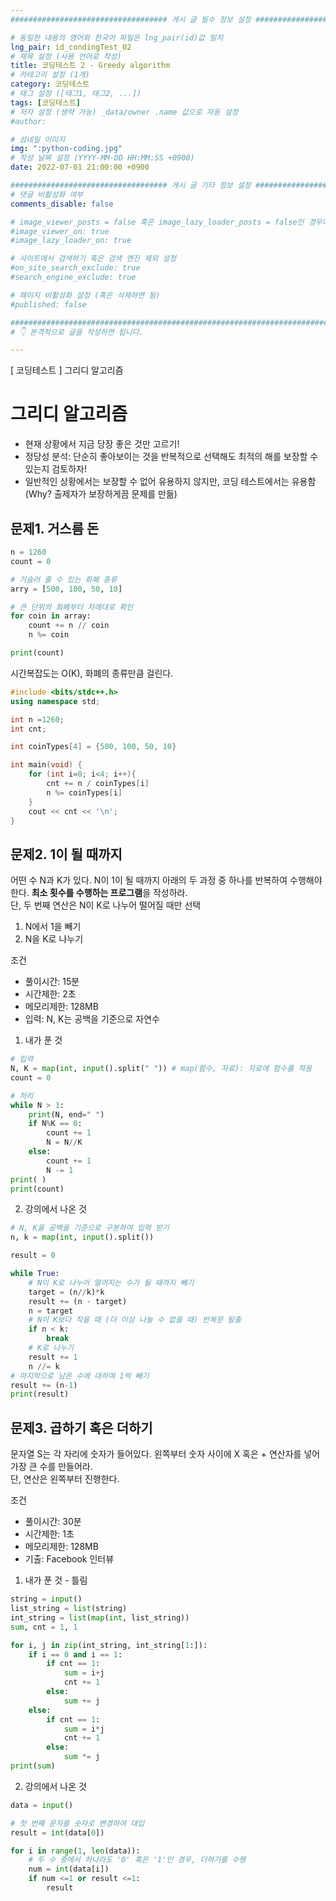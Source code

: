 ```yaml
---
################################### 게시 글 필수 정보 설정 ###################################

# 동일한 내용의 영어와 한국어 파일은 lng_pair(id)값 일치
lng_pair: id_condingTest_02
# 제목 설정 (사용 언어로 작성)
title: 코딩테스트 2 - Greedy algorithm
# 카테고리 설정 (1개)
category: 코딩테스트 
# 태그 설정 ([태그1, 태그2, ...])
tags: [코딩테스트] 
# 저자 설정 (생략 가능) _data/owner .name 값으로 자동 설정
#author: 

# 섬네일 이미지
img: ":python-coding.jpg" 
# 작성 날짜 설정 (YYYY-MM-DD HH:MM:SS +0900)
date: 2022-07-01 21:00:00 +0900

################################### 게시 글 기타 정보 설정 ###################################
# 댓글 비활성화 여부
comments_disable: false

# image_viewer_posts = false 혹은 image_lazy_loader_posts = false인 경우에만 사용
#image_viewer_on: true
#image_lazy_loader_on: true

# 사이트에서 검색하기 혹은 검색 엔진 제외 설정 
#on_site_search_exclude: true
#search_engine_exclude: true

# 페이지 비활성화 설정 (혹은 삭제하면 됨)
#published: false

##########################################################################################
# 👇 본격적으로 글을 작성하면 됩니다. 

---
```

<!-- outline-start -->
[ 코딩테스트 ] 그리디 알고리즘

<!-- outline-end -->
# 그리디 알고리즘
* 현재 상황에서 지금 당장 좋은 것만 고르기!
* 정당성 분석: 단순히 좋아보이는 것을 반복적으로 선택해도 최적의 해를 보장할 수 있는지 검토하자!
* 일반적인 상황에서는 보장할 수 없어 유용하지 않지만, 코딩 테스트에서는 유용함 (Why? 출제자가 보장하게끔 문제를 만듦)

## 문제1. 거스름 돈 
~~~python
n = 1260
count = 0

# 거슬러 줄 수 있는 화폐 종류
arry = [500, 100, 50, 10]

# 큰 단위의 화폐부터 차례대로 확인
for coin in array:
    count += n // coin
    n %= coin

print(count)
~~~

시간복잡도는 O(K), 화폐의 종류만큼 걸린다.

~~~c++
#include <bits/stdc++.h>
using namespace std;

int n =1260;
int cnt;

int coinTypes[4] = {500, 100, 50, 10}

int main(void) {
    for (int i=0; i<4; i++){
        cnt += n / coinTypes[i]
        n %= coinTypes[i]
    }
    cout << cnt << '\n';
}
~~~

## 문제2. 1이 될 때까지
어떤 수 N과 K가 있다. N이 1이 될 때까지 아래의 두 과정 중 하나를 반복하여 수행해야 한다. **최소 횟수를 수행하는 프로그램**을 작성하라.<br>
단, 두 번째 연산은 N이 K로 나누어 떨어질 때만 선택<br>
1. N에서 1을 빼기
2. N을 K로 나누기

조건<br>
* 풀이시간: 15분
* 시간제한: 2초
* 메모리제한: 128MB
* 입력: N, K는 공백을 기준으로 자연수

1. 내가 푼 것
~~~python
# 입력
N, K = map(int, input().split(" ")) # map(함수, 자료): 자료에 함수를 적용
count = 0

# 처리
while N > 1:
    print(N, end=" ")
    if N%K == 0:
        count += 1
        N = N//K
    else: 
        count += 1
        N -= 1
print( )
print(count)
~~~

2. 강의에서 나온 것
~~~python
# N, K을 공백을 기준으로 구분하여 입력 받기
n, k = map(int, input().split())

result = 0

while True:
    # N이 K로 나누어 떨어지는 수가 될 때까지 빼기
    target = (n//k)*k
    result += (n - target)
    n = target
    # N이 K보다 작을 때 (더 이상 나눌 수 없을 때) 반복문 탈출
    if n < k:
        break
    # K로 나누기
    result += 1
    n //= k
# 마지막으로 남은 수에 대하여 1씩 빼기
result += (n-1)
print(result)
~~~

## 문제3. 곱하기 혹은 더하기
문자열 S는 각 자리에 숫자가 들어있다. 왼쪽부터 숫자 사이에 X 혹은 + 연산자를 넣어 가장 큰 수를 만들어라. <br>
단, 연산은 왼쪽부터 진행한다.<br>

조건
* 풀이시간: 30분
* 시간제한: 1초
* 메모리제한: 128MB
* 기출: Facebook 인터뷰

1. 내가 푼 것 - 틀림
~~~python
string = input()
list_string = list(string)
int_string = list(map(int, list_string))
sum, cnt = 1, 1

for i, j in zip(int_string, int_string[1:]):
    if i == 0 and i == 1:
        if cnt == 1:
            sum = i+j
            cnt += 1
        else:
            sum += j
    else:
        if cnt == 1:
            sum = i*j
            cnt += 1
        else:
            sum *= j
print(sum)
~~~

2. 강의에서 나온 것
~~~python
data = input()

# 첫 번째 문자를 숫자로 변경하여 대입
result = int(data[0])

for i in range(1, len(data)):
    # 두 수 중에서 하나라도 '0' 혹은 '1'인 경우, 더하기를 수행
    num = int(data[i])
    if num <=1 or result <=1:
        result
